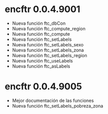 # encftr 0.0.4.9001

* Nueva función ftc_dbCon
* Nueva función ftc_compute_region 
* Nueva función ftc_compute
* Nueva función ftc_setLabels
* Nueva función ftc_setLabels_sexo
* Nueva función ftc_setLabels_zona
* Nueva función ftc_setLabels_region
* Nueva función ftc_useLabels
* Nueva función ftc_asLabels

# encftr 0.0.4.9005

* Mejor documentación de las funciones
* Nueva función ftc_setLabels_pobreza_zona
